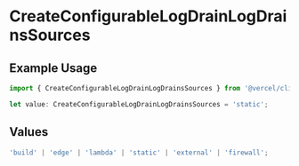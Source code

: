 # CreateConfigurableLogDrainLogDrainsSources

## Example Usage

```typescript
import { CreateConfigurableLogDrainLogDrainsSources } from '@vercel/client/models/operations';

let value: CreateConfigurableLogDrainLogDrainsSources = 'static';
```

## Values

```typescript
'build' | 'edge' | 'lambda' | 'static' | 'external' | 'firewall';
```
